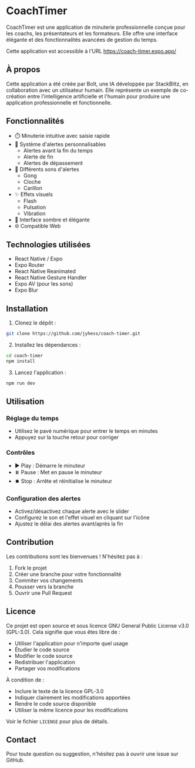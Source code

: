 # CoachTimer

CoachTimer est une application de minuterie professionnelle conçue pour les coachs, les présentateurs et les formateurs. Elle offre une interface élégante et des fonctionnalités avancées de gestion du temps.

Cette application est accessible à l'URL https://coach-timer.expo.app/

## À propos

Cette application a été créée par Bolt, une IA développée par StackBlitz, en collaboration avec un utilisateur humain. Elle représente un exemple de co-création entre l'intelligence artificielle et l'humain pour produire une application professionnelle et fonctionnelle.

## Fonctionnalités

- ⏱️ Minuterie intuitive avec saisie rapide
- 🔔 Système d'alertes personnalisables
  - Alertes avant la fin du temps
  - Alerte de fin
  - Alertes de dépassement
- 🎵 Différents sons d'alertes
  - Gong
  - Cloche
  - Carillon
- ✨ Effets visuels
  - Flash
  - Pulsation
  - Vibration
- 🎨 Interface sombre et élégante
- 🌐 Compatible Web

## Technologies utilisées

- React Native / Expo
- Expo Router
- React Native Reanimated
- React Native Gesture Handler
- Expo AV (pour les sons)
- Expo Blur

## Installation

1. Clonez le dépôt :
```bash
git clone https://github.com/jyhess/coach-timer.git
```

2. Installez les dépendances :
```bash
cd coach-timer
npm install
```

3. Lancez l'application :
```bash
npm run dev
```

## Utilisation

### Réglage du temps
- Utilisez le pavé numérique pour entrer le temps en minutes
- Appuyez sur la touche retour pour corriger

### Contrôles
- ▶️ Play : Démarre le minuteur
- ⏸️ Pause : Met en pause le minuteur
- ⏹️ Stop : Arrête et réinitialise le minuteur

### Configuration des alertes
- Activez/désactivez chaque alerte avec le slider
- Configurez le son et l'effet visuel en cliquant sur l'icône
- Ajustez le délai des alertes avant/après la fin

## Contribution

Les contributions sont les bienvenues ! N'hésitez pas à :
1. Fork le projet
2. Créer une branche pour votre fonctionnalité
3. Commiter vos changements
4. Pousser vers la branche
5. Ouvrir une Pull Request

## Licence

Ce projet est open source et sous licence GNU General Public License v3.0 (GPL-3.0). Cela signifie que vous êtes libre de :
- Utiliser l'application pour n'importe quel usage
- Étudier le code source
- Modifier le code source
- Redistribuer l'application
- Partager vos modifications

À condition de :
- Inclure le texte de la licence GPL-3.0
- Indiquer clairement les modifications apportées
- Rendre le code source disponible
- Utiliser la même licence pour les modifications

Voir le fichier `LICENSE` pour plus de détails.

## Contact

Pour toute question ou suggestion, n'hésitez pas à ouvrir une issue sur GitHub.
